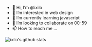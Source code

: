 - 👋 Hi, I’m @ixilo
- 👀 I’m interested in web design
- 🌱 I’m currently learning javascript
- 💞️ I’m looking to collaborate on [00-59](https://00-59.com)
- 📫 How to reach me ...

<!---
ixilo/ixilo is a ✨ special ✨ repository because its `README.md` (this file) appears on your GitHub profile.
You can click the Preview link to take a look at your changes.
--->

![ixilo's github stats](https://github-readme-stats.vercel.app/api?username=ixilo&theme=dracula&hide=commits)
